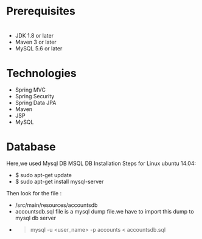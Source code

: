 # Prerequisites
# 
- JDK 1.8 or later
- Maven 3 or later
- MySQL 5.6 or later

# Technologies 
- Spring MVC
- Spring Security
- Spring Data JPA
- Maven
- JSP
- MySQL
# Database
Here,we used Mysql DB 
MSQL DB Installation Steps for Linux ubuntu 14.04:
- $ sudo apt-get update
- $ sudo apt-get install mysql-server

Then look for the file :
- /src/main/resources/accountsdb
- accountsdb.sql file is a mysql dump file.we have to import this dump to mysql db server
- > mysql -u <user_name> -p accounts < accountsdb.sql


